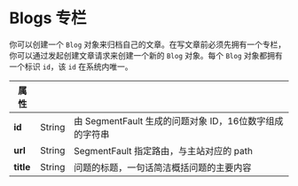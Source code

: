 # Blogs 专栏

你可以创建一个 `Blog` 对象来归档自己的文章。在写文章前必须先拥有一个专栏，你可以通过发起创建文章请求来创建一个新的 `Blog` 对象。每个 `Blog` 对象都拥有一个标识 `id`，该 `id` 在系统内唯一。

属性 | | |
-------------- | -------------- | -------------- |
**id** | String | 由 SegmentFault 生成的问题对象 ID，16位数字组成的字符串 |
**url** | String | SegmentFault 指定路由，与主站对应的 path |
**title** | String | 问题的标题，一句话简洁概括问题的主要内容 |